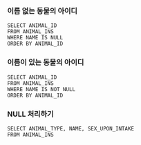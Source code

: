 ### 이름 없는 동물의 아이디
```mysql
SELECT ANIMAL_ID
FROM ANIMAL_INS
WHERE NAME IS NULL
ORDER BY ANIMAL_ID
```

### 이름이 있는 동물의 아이디
```mysql
SELECT ANIMAL_ID
FROM ANIMAL_INS
WHERE NAME IS NOT NULL
ORDER BY ANIMAL_ID
```

### NULL 처리하기
```mysql
SELECT ANIMAL_TYPE, NAME, SEX_UPON_INTAKE
FROM ANIMAL_INS
```